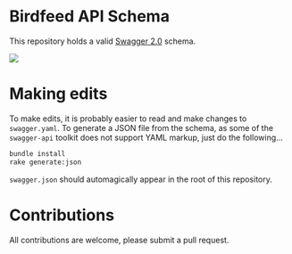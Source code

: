 # Birdfeed API Schema
This repository holds a valid [Swagger 2.0](https://github.com/swagger-api/swagger-spec/blob/master/versions/2.0.md) schema.

![](http://online.swagger.io/validator?url=https://raw.githubusercontent.com/birdfeed/api-schema/master/swagger.json)

# Making edits
To make edits, it is probably easier to read and make changes to `swagger.yaml`. To generate a JSON file from the schema, as some of the `swagger-api` toolkit does not support YAML markup, just do the following...

```bash
bundle install
rake generate:json
```

`swagger.json` should automagically appear in the root of this repository. 

# Contributions
All contributions are welcome, please submit a pull request. 